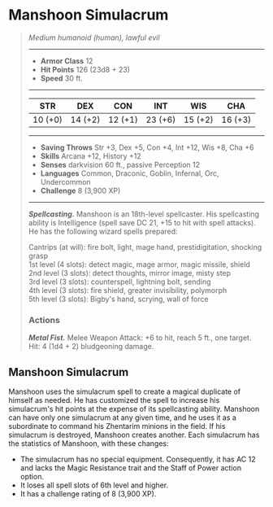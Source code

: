 # Manshoon Simulacrum
>*Medium humanoid (human), lawful evil*
>___
>- **Armor Class** 12
>- **Hit Points** 126 (23d8 + 23)
>- **Speed** 30 ft.
>___
>|STR|DEX|CON|INT|WIS|CHA|
>|:---:|:---:|:---:|:---:|:---:|:---:|
>|10 (+0)|14 (+2)|12 (+1)|23 (+6)|15 (+2)|16 (+3)|
>___
>- **Saving Throws** Str +3, Dex +5, Con +4, Int +12, Wis +8, Cha +6
>- **Skills** Arcana +12, History +12
>- **Senses** darkvision 60 ft., passive Perception 12
>- **Languages** Common, Draconic, Goblin, Infernal, Orc, Undercommon
>- **Challenge** 8 (3,900 XP)
>___
>***Spellcasting.*** Manshoon is an 18th-level spellcaster. His spellcasting ability is Intelligence (spell save DC 21, +15 to hit with spell attacks). He has the following wizard spells prepared:  
>
>Cantrips (at will): fire bolt, light, mage hand, prestidigitation, shocking grasp  
>1st level (4 slots): detect magic, mage armor, magic missile, shield  
>2nd level (3 slots): detect thoughts, mirror image, misty step  
>3rd level (3 slots): counterspell, lightning bolt, sending  
>4th level (3 slots): fire shield, greater invisibility, polymorph  
>5th level (3 slots): Bigby's hand, scrying, wall of force  
>
>### Actions
>***Metal Fist.*** Melee Weapon Attack: +6 to hit, reach 5 ft., one target. Hit: 4 (1d4 + 2) bludgeoning damage.
## Manshoon Simulacrum
Manshoon uses the simulacrum spell to create a magical duplicate of himself as needed. He has customized the spell to increase his simulacrum's hit points at the expense of its spellcasting ability.
Manshoon can have only one simulacrum at any given time, and he uses it as a subordinate to command his Zhentarim minions in the field. If his simulacrum is destroyed, Manshoon creates another. Each simulacrum has the statistics of Manshoon, with these changes:
- The simulacrum has no special equipment. Consequently, it has AC 12 and lacks the Magic Resistance trait and the Staff of Power action option.
- It loses all spell slots of 6th level and higher.
- It has a challenge rating of 8 (3,900 XP).